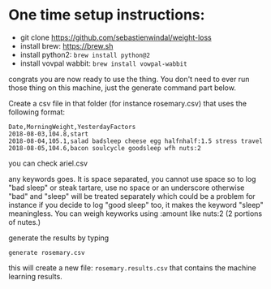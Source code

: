 # One time setup instructions:

* git clone https://github.com/sebastienwindal/weight-loss
* install brew: https://brew.sh
* install python2: `brew install python@2`
* install vovpal wabbit: `brew install vowpal-wabbit`

congrats you are now ready to use the thing. You don't need to ever run those thing on this machine, just the generate command part below.

Create a csv file in that folder (for instance rosemary.csv) that uses the following format:

```
Date,MorningWeight,YesterdayFactors
2018-08-03,104.8,start
2018-08-04,105.1,salad badsleep cheese egg halfnhalf:1.5 stress travel
2018-08-05,104.6,bacon soulcycle goodsleep wfh nuts:2 
```

you can check ariel.csv

any keywords goes. It is space separated, you cannot use space so to log "bad sleep" or steak tartare, use no space or an underscore otherwise "bad" and "sleep" will be treated separately which could be a problem for instance if you decide to log "good sleep" too, it makes the keyword "sleep" meaningless.
You can weigh keyworks using :amount like nuts:2 (2 portions of nutes.)

generate the results by typing

`generate rosemary.csv`

this will create a new file: `rosemary.results.csv` that contains the machine learning results.